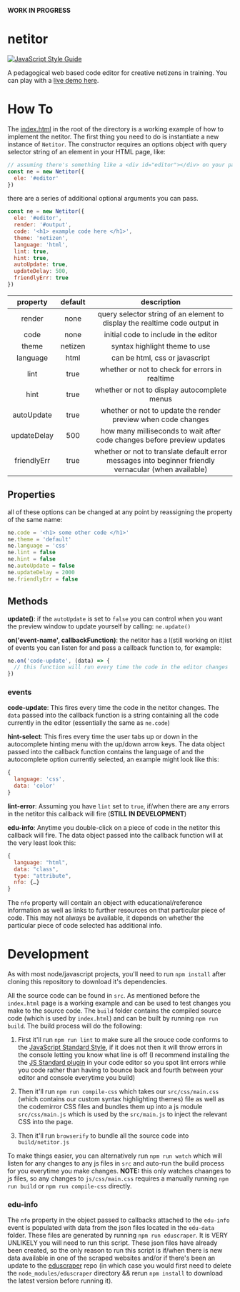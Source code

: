 **WORK IN PROGRESS**

# netitor

[![JavaScript Style Guide](https://img.shields.io/badge/code_style-standard-brightgreen.svg)](https://standardjs.com)

A pedagogical web based code editor for creative netizens in training. You can play with a [live demo here](https://netizenorg.github.io/netitor/).

# How To

The [index.html](https://github.com/netizenorg/netitor/blob/master/index.html) in the root of the directory is a working example of how to implement the netitor. The first thing you need to do is instantiate a new instance of `Netitor`. The constructor requires an options object with query selector string of an element in your HTML page, like:

```js
// assuming there's something like a <div id="editor"></div> on your page
const ne = new Netitor({
  ele: '#editor'
})
```

there are a series of additional optional arguments you can pass.

```js
const ne = new Netitor({
  ele: '#editor',
  render: '#output',
  code: '<h1> example code here </h1>',
  theme: 'netizen',
  language: 'html',
  lint: true,
  hint: true,
  autoUpdate: true,
  updateDelay: 500,
  friendlyErr: true
})
```

| property | default | description |
|:---:|:---:|:---:|
| render | none | query selector string of an element to display the realtime  code output in
| code | none | initial code to include in the editor
| theme | netizen | syntax highlight theme to use
| language | html | can be html, css or javascript
| lint | true | whether or not to check for errors in realtime
| hint | true | whether or not to display autocomplete menus
| autoUpdate | true | whether or not to update the render preview when code changes
| updateDelay | 500 | how many milliseconds to wait after code changes before preview updates
| friendlyErr | true | whether or not to translate default error messages into beginner friendly vernacular (when available)

## Properties

all of these options can be changed at any point by reassigning the property of the same name:

```js
ne.code = '<h1> some other code </h1>'
ne.theme = 'default'
ne.language = 'css'
ne.lint = false
ne.hint = false
ne.autoUpdate = false
ne.updateDelay = 2000
ne.friendlyErr = false
```

## Methods

**update()**: if the `autoUpdate` is set to `false` you can control when you want the preview window to update yourself by calling: `ne.update()`

**on('event-name', callbackFunction)**: the netitor has a l(still working on it)ist of events you can listen for and pass a callback function to, for example:

```js
ne.on('code-update', (data) => {
  // this function will run every time the code in the editor changes
})
```

### events

**code-update**: This fires every time the code in the netitor changes. The `data` passed into the callback function is a string containing all the code currently in the editor (essentially the same as `ne.code`)

**hint-select**: This fires every time the user tabs up or down in the autocomplete hinting menu with the up/down arrow keys. The data object passed into the callback function contains the language of and the autocomplete option currently selected, an example might look like this:
```js
{
  language: 'css',
  data: 'color'
}
```

**lint-error**: Assuming you have `lint` set to `true`, if/when there are any errors in the netitor this callback will fire (**STILL IN DEVELOPMENT**)

**edu-info**: Anytime you double-click on a piece of code in the netitor this callback will fire. The data object passed into the callback function will at the very least look this:
```js
{
  language: "html",
  data: "class",
  type: "attribute",
  nfo: {…}
}
```
The `nfo` property will contain an object with educational/reference information as well as links to further resources on that particular piece of code. This may not always be available, it depends on whether the particular piece of code selected has additional info.


# Development

As with most node/javascript projects, you'll need to run `npm install` after cloning this repository to download it's dependencies.

All the source code can be found in `src`. As mentioned before the `index.html` page is a working example and can be used to test changes you make to the source code. The `build` folder contains the compiled source code (which is used by `index.html`) and can be built by running `npm run build`. The build process will do the following:

1. First it'll run `npm run lint` to make sure all the srouce code conforms to the [JavaScript Standard Style](https://standardjs.com/), if it does not then it will throw errors in the console letting you know what line is off (I recommend installing the the [JS Standard plugin](https://standardjs.com/#are-there-text-editor-plugins) in your code editor so you spot lint errors while you code rather than having to bounce back and fourth between your editor and console everytime you build)

2. Then it'll run `npm run compile-css` which takes our `src/css/main.css` (which contains our custom syntax highlighting themes) file as well as the codemirror CSS files and bundles them up into a js module `src/css/main.js` which is used by the `src/main.js` to inject the relevant CSS into the page.

3. Then it'll run `browserify` to bundle all the source code into `build/netitor.js`

To make things easier, you can alternatively run `npm run watch` which will listen for any changes to any js files in `src` and auto-run the build process for you everytime you make changes. **NOTE:** this only watches chaanges to js files, so any changes to `js/css/main.css` requires a manually running `npm run build` or `npm run compile-css` directly.

### edu-info

The `nfo` property in the object passed to callbacks attached to the `edu-info` event is populated with data from the json files located in the `edu-data` folder. These files are generated by running `npm run eduscraper`. It is VERY UNLIKELY you will need to run this script. These json files have already been created, so the only reason to run this script is if/when there is new data available in one of the scraped websites and/or if there's been an update to the [eduscraper](https://github.com/netizenorg/eduscraper) repo (in which case you would first need to delete the `node_modules/eduscraper` directory && rerun `npm install` to download the latest version before running it).
